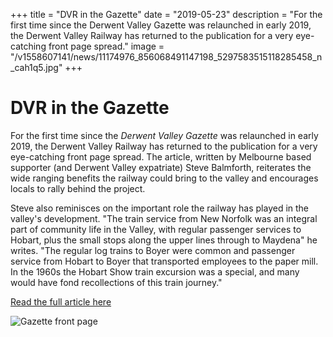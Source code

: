 +++
title = "DVR in the Gazette"
date = "2019-05-23"
description = "For the first time since the Derwent Valley Gazette was relaunched in early 2019, the Derwent Valley Railway has returned to the publication for a very eye-catching front page spread."
image = "/v1558607141/news/11174976_856068491147198_5297583515118285458_n_cah1q5.jpg"
+++

# DVR in the Gazette

For the first time since the *Derwent Valley Gazette* was relaunched in early 2019, the Derwent Valley Railway has returned to the publication for a very eye-catching front page spread. The article, written by Melbourne based supporter (and Derwent Valley expatriate) Steve Balmforth, reiterates the wide ranging benefits the railway could bring to the valley and encourages locals to rally behind the project. 

Steve also reminisces on the important role the railway has played in the valley's development. "The train service from New Norfolk was an integral part of community life in the Valley, with regular passenger services to Hobart, plus the small stops along the upper lines through to Maydena" he writes. "The regular log trains to Boyer were common and passenger service from Hobart to Boyer that transported employees to the paper mill. In the 1960s the Hobart Show train excursion was a special, and many would have fond recollections of this train journey."

[Read the full article here](/downloads/DVG15052019TOREAD.pdf)

![Gazette front page](https://res.cloudinary.com/dvrailway/image/upload/v1558611137/news/DVG15052019TOREAD_n61aes.jpg)